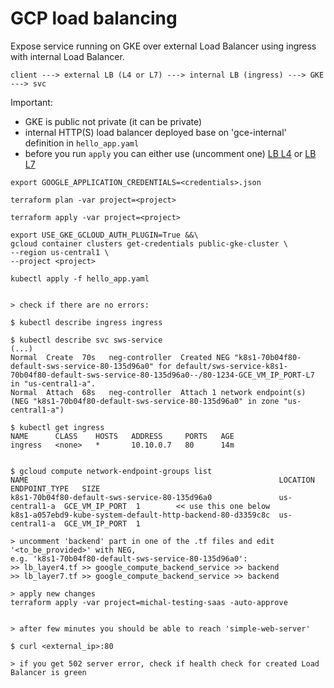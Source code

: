 # GCP load balancing

Expose service running on GKE over external Load Balancer using ingress with internal Load Balancer.

`client ---> external LB (L4 or L7) ---> internal LB (ingress) ---> GKE ---> svc`

Important:
- GKE is public not private (it can be private)
- internal HTTP(S) load balancer deployed base on 'gce-internal' definition in `hello_app.yaml`
- before you run `apply` you can either use (uncomment one) [LB L4](./lb_layer4.tf) or [LB L7](./lb_layer7.tf)

```
export GOOGLE_APPLICATION_CREDENTIALS=<credentials>.json

terraform plan -var project=<project>

terraform apply -var project=<project>

export USE_GKE_GCLOUD_AUTH_PLUGIN=True &&\
gcloud container clusters get-credentials public-gke-cluster \
--region us-central1 \
--project <project>

kubectl apply -f hello_app.yaml


> check if there are no errors:

$ kubectl describe ingress ingress

$ kubectl describe svc sws-service
(...)
Normal  Create  70s   neg-controller  Created NEG "k8s1-70b04f80-default-sws-service-80-135d96a0" for default/sws-service-k8s1-70b04f80-default-sws-service-80-135d96a0--/80-1234-GCE_VM_IP_PORT-L7 in "us-central1-a".
Normal  Attach  68s   neg-controller  Attach 1 network endpoint(s) (NEG "k8s1-70b04f80-default-sws-service-80-135d96a0" in zone "us-central1-a")

$ kubectl get ingress
NAME      CLASS    HOSTS   ADDRESS     PORTS   AGE
ingress   <none>   *       10.10.0.7   80      14m


$ gcloud compute network-endpoint-groups list
NAME                                                        LOCATION       ENDPOINT_TYPE   SIZE
k8s1-70b04f80-default-sws-service-80-135d96a0               us-central1-a  GCE_VM_IP_PORT  1        << use this one below
k8s1-a057ebd9-kube-system-default-http-backend-80-d3359c8c  us-central1-a  GCE_VM_IP_PORT  1

> uncomment 'backend' part in one of the .tf files and edit '<to_be_provided>' with NEG, 
e.g. 'k8s1-70b04f80-default-sws-service-80-135d96a0':
>> lb_layer4.tf >> google_compute_backend_service >> backend
>> lb_layer7.tf >> google_compute_backend_service >> backend

> apply new changes
terraform apply -var project=michal-testing-saas -auto-approve


> after few minutes you should be able to reach 'simple-web-server'

$ curl <external_ip>:80

> if you get 502 server error, check if health check for created Load Balancer is green
